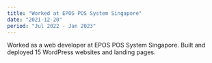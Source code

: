 ```yaml
---
title: "Worked at EPOS POS System Singapore"
date: "2021-12-20"
period: "Jul 2022 - Jan 2023"
---
```


Worked as a web developer at EPOS POS System Singapore. Built and deployed 15 WordPress websites and landing pages.